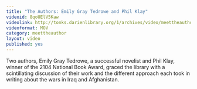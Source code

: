 ```yaml
---
title: "The Authors: Emily Gray Tedrowe and Phil Klay"
videoid: 8qoUElV5Kaw
videolink: http://tonks.darienlibrary.org/1/archives/video/meettheauthor/20150228_emily_gray_tedrow_phil_klay.mov
videoformat: MOV
category: meettheauthor
layout: video
published: yes
---
```


Two authors, Emily Gray Tedrowe, a successful novelist and Phil Klay, winner of the 2104 National Book Award, graced the library with a scintillating discussion of their work and the different approach each took in writing about the wars in Iraq and Afghanistan.